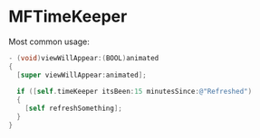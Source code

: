 MFTimeKeeper
============

Most common usage:

```objective-c
- (void)viewWillAppear:(BOOL)animated
{
  [super viewWillAppear:animated];
  
  if ([self.timeKeeper itsBeen:15 minutesSince:@"Refreshed")
  {
    [self refreshSomething];
  }
}
```
